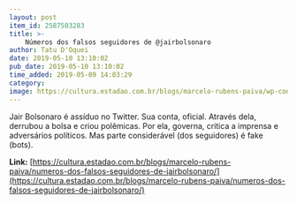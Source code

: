 ```yaml
---
layout: post
item_id: 2587503283
title: >-
    Números dos falsos seguidores de @jairbolsonaro
author: Tatu D'Oquei
date: 2019-05-10 13:10:02
pub_date: 2019-05-10 13:10:02
time_added: 2019-05-09 14:03:29
category: 
image: https://cultura.estadao.com.br/blogs/marcelo-rubens-paiva/wp-content/uploads/sites/111/2019/05/D52f6VsW4AAEc3d.jpg
---
```


Jair Bolsonaro é assíduo no Twitter. Sua conta, oficial. Através dela, derrubou a bolsa e criou polêmicas. Por ela, governa, critica a imprensa e adversários políticos. Mas parte considerável (dos seguidores) é fake (bots).

**Link:** [https://cultura.estadao.com.br/blogs/marcelo-rubens-paiva/numeros-dos-falsos-seguidores-de-jairbolsonaro/](https://cultura.estadao.com.br/blogs/marcelo-rubens-paiva/numeros-dos-falsos-seguidores-de-jairbolsonaro/)

